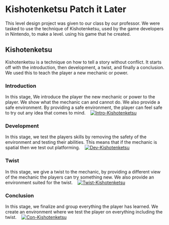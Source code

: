 # Kishotenketsu Patch it Later
This level design project was given to our class by our professor. We were tasked to use the technique of Kishotenketsu, used by the game developers in Nintendo, to make a level. using his game that he created.

## Kishotenketsu
Kishotenketsu is a technique on how to tell a story without conflict. It starts off with the introduction, then development, a twist, and finally a conclusion. We used this to teach the player a new mechanic or power.

### Introduction
In this stage, We introduce the player the new mechanic or power to the player. We show what the mechanic can and cannot do. We also provide a safe environment. By providing a safe environment, the player can feel safe to try out any idea that comes to mind.
&nbsp;&nbsp;
[![Intro-Kishotenketsu](http://img.youtube.com/vi/KQLXZpOqRJY/mqdefault.jpg)](https://www.youtube.com/watch?v=KQLXZpOqRJY)


### Development
In this stage, we test the players skills by removing the safety of the environment and testing their abilities. This means that if the mechanic is spatial then we test out platforming.
&nbsp;&nbsp;
[![Dev-Kishotenketsu](http://img.youtube.com/vi/rhsne4mIXDo/mqdefault.jpg)](https://www.youtube.com/watch?v=rhsne4mIXDo)

### Twist
In this stage, we give a twist to the mechanic, by providing a different view of the mechanic the players can try something new. We also provide an environment suited for the twist.
&nbsp;&nbsp;
[![Twist-Kishotenketsu](http://img.youtube.com/vi/qD13QtzAeqE/mqdefault.jpg)](https://www.youtube.com/watch?v=qD13QtzAeqE)

### Conclusion
In this stage, we finalize and group everything the player has learned. We create an environment where we test the player on everything including the twist.
&nbsp;&nbsp;
[![Con-Kishotenketsu](http://img.youtube.com/vi/QMINA-rWxNE/mqdefault.jpg)](https://www.youtube.com/watch?v=QMINA-rWxNE)

